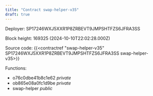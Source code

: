 ```yaml
---
title: "Contract swap-helper-v35"
draft: true
---
```

Deployer: SP17246WXJ5XXR1P8ZRBEVT9JMPSHTFZS6JFRA3SS


 



Block height: 169325 (2024-10-10T22:02:28.000Z)

Source code: {{<contractref "swap-helper-v35" SP17246WXJ5XXR1P8ZRBEVT9JMPSHTFZS6JFRA3SS swap-helper-v35>}}

Functions:

* o76c0dbe41b8c1e62 _private_
* ob865e08a0fc1d9be _private_
* swap-helper _public_
